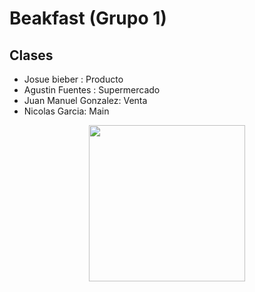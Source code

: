 # Beakfast (Grupo 1)

## Clases

- Josue bieber : Producto
- Agustin Fuentes : Supermercado
- Juan Manuel Gonzalez: Venta
- Nicolas Garcia: Main

<center>
<img src="IMG-20230609-WA0004.png" height="250"/>
</center>
